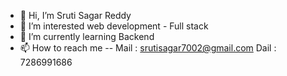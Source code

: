 - 👋 Hi, I’m Sruti Sagar Reddy
- 👀 I’m interested web development - Full stack
- 🌱 I’m currently learning Backend
- 📫 How to reach me -- Mail : srutisagar7002@gmail.com
                        Dail : 7286991686


